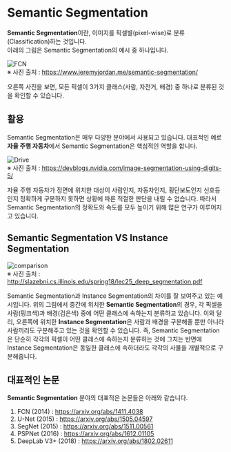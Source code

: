 # Semantic Segmentation
 **Semantic Segmentation**이란, 이미지를 픽셀별(pixel-wise)로 분류(Classification)하는 것입니다.
 <br>아래의 그림은 Semantic Segmentation의 예시 중 하나입니다.
 
 ![FCN](https://i.ibb.co/YhdKdd5/ss.png)
<br>※ 사진 출처 : https://www.jeremyjordan.me/semantic-segmentation/

오른쪽 사진을 보면, 모든 픽셀이 3가지 클래스(사람, 자전거, 배경) 중 하나로 분류된 것을 확인할 수 있습니다.

## 활용

Semantic Segmentation은 매우 다양한 분야에서 사용되고 있습니다. 대표적인 예로 **자율 주행 자동차**에서 Semantic Segmentation은 핵심적인 역할을 합니다.

![Drive](https://i.ibb.co/TkZYvrD/figure9.png)
<br>※ 사진 출처 : https://devblogs.nvidia.com/image-segmentation-using-digits-5/

자율 주행 자동차가 정면에 위치한 대상이 사람인지, 자동차인지, 횡단보도인지 신호등인지 정확하게 구분하지 못하면 상황에 따른 적절한 판단을 내릴 수 없습니다. 따라서 Semantic Segmentation의 정확도와 속도를 모두 높이기 위해 많은 연구가 이루어지고 있습니다.

## Semantic Segmentation VS Instance Segmentation

![comparison](https://i.ibb.co/0yL6Yjf/is.png)
<br>※ 사진 출처 : http://slazebni.cs.illinois.edu/spring18/lec25_deep_segmentation.pdf

Semantic Segmentation과 Instance Segmentation의 차이를 잘 보여주고 있는 예시입니다. 위의 그림에서 중간에 위치한 **Semantic Segmentation**의 경우, 각 픽셀을 사람(핑크색)과 배경(검은색) 중에 어떤 클래스에 속하는지 분류하고 있습니다. 이와 달리, 오른쪽에 위치한 **Instance Segmentation**은 사람과 배경을 구분해줄 뿐만 아니라 사람끼리도 구분해주고 있는 것을 확인할 수 있습니다.
 즉, Semantic Segmentation은 단순히 각각의 픽셀이 어떤 클래스에 속하는지 분류하는 것에 그치는 반면에 Instance Segmentation은 동일한 클래스에 속하더라도 각각의 사물을 개별적으로 구분해줍니다.
 
## 대표적인 논문

**Semantic Segmentation** 분야의 대표적은 논문들은 아래와 같습니다.

 1. FCN (2014) : https://arxiv.org/abs/1411.4038
 2. U-Net (2015) : https://arxiv.org/abs/1505.04597
 3. SegNet (2015) : https://arxiv.org/abs/1511.00561
 4. PSPNet (2016) : https://arxiv.org/abs/1612.01105
 5. DeepLab V3+ (2018) : https://arxiv.org/abs/1802.02611
